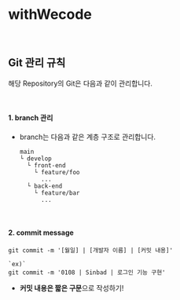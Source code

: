 # withWecode

<br/>

## Git 관리 규칙

해당 Repository의 Git은 다음과 같이 관리합니다.

<br/>

#### 1. branch 관리

- branch는 다음과 같은 계층 구조로 관리합니다.

  ```
  main
  └ develop
    └ front-end
      └ feature/foo
        ...
    └ back-end
      └ feature/bar
        ...
  ```

  


<br/>

#### 2. commit message

```shell
git commit -m '[월일] | [개발자 이름] | [커밋 내용]'

`ex)` 
git commit -m '0108 | Sinbad | 로그인 기능 구현'
```

- **커밋 내용은 짧은 구문**으로 작성하기!

<br/>

<br/>





